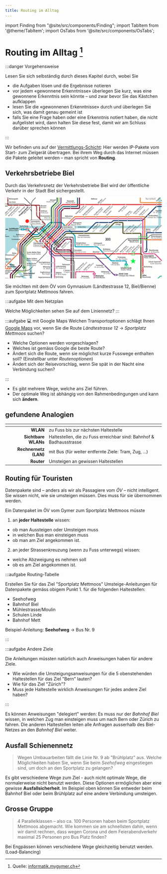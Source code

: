 ```yaml
---
title: Routing im Alltag
---
```


import Finding from "@site/src/components/Finding";
import TabItem from '@theme/TabItem';
import OsTabs from '@site/src/components/OsTabs';

# Routing im Alltag [^1]

:::danger Vorgehensweise

Lesen Sie sich selbständig durch dieses Kapitel durch, wobei Sie

- die Aufgaben lösen und die Ergebnisse notieren
- vor jedem «gewonnene Erkenntnisse» überlegen Sie kurz, was eine gewonnene Erkenntnis sein könnte – und zwar bevor Sie das Kästchen aufklappen
- lesen Sie die «gewonnenen Erkenntnisse» durch und überlegen Sie sich, was damit genau gemeint ist
- falls Sie eine Frage haben oder eine Erkenntnis notiert haben, die nicht aufgelistet wird, dann halten Sie diese fest, damit wir am Schluss darüber sprechen können

:::

Wir befinden uns auf der [Vermittlungs-Schicht](../001-Schichtenmodell/2-Vermittlungsschicht.md): Hier werden IP-Pakete vom Start- zum Zielgerät übertragen. Bei ihrem Weg durch das Internet müssen die Pakete geleitet werden – man spricht von **Routing**.

## Verkehrsbetriebe Biel

Durch das Verkehrsnetz der Verkehrsbetriebe Biel wird der öffentliche Verkehr in der Stadt Biel sichergestellt.

![](images/vb-verkehrsnetz.png)

Sie möchten mit dem ÖV vom Gymnasium (Ländtestrasse 12, Biel/Bienne) zum Sportplatz Mettmoos fahren.

:::aufgabe Mit dem Netzplan

Welche Möglichkeiten sehen Sie auf dem Liniennetz?
<Answer type="text" id="q1" webKey="d6938484-81a6-4240-bbd0-b94ed04bdc72"/>
:::

:::aufgabe 💻 mit Google Maps
Welchen Transportoptionen schlägt Ihnen [Google Maps](https://www.google.com/maps/dir/Gymnasium+Biel-Seeland,+L%C3%A4ndtestrasse+12,+2503+Biel/Sports+Ground+Mettmoos,+Parkplatz+Mettmoos,+2504+Biel/@47.1389934,7.2384864,14z/data=!3m1!4b1!4m14!4m13!1m5!1m1!1s0x478e195743e2cd43:0x7eeeab7e9cc7fa72!2m2!1d7.2359916!2d47.1334096!1m5!1m1!1s0x478e192b26b851e1:0x5e85058550f44003!2m2!1d7.2756948!2d47.1390779!3e3) vor, wenn Sie die Route _Ländtestrasse 12_ → *Sportplatz Mettmoos* suchen?

- Welche Optionen werden vorgeschlagen?
- Welches ist gemäss Google die beste Route?
- Ändert sich die Route, wenn sie möglichst kurze Fusswege enthalten soll? (Einstellbar unter _Routenoptionen_)
- Ändert sich der Reisevorschlag, wenn Sie spät in der Nacht eine Verbindung suchen?

<Answer type="text" id="q2" webKey="482bf3ac-ff0d-44ca-9700-5274cf9fecd4"/>

:::

<Finding>

- Es gibt mehrere Wege, welche ans Ziel führen.
- Der optimale Weg ist abhängig von den Rahmenbedingungen und kann sich **ändern**.

</Finding>

## gefundene Analogien

<div className="no-table-header">

|              <!-- --> | <!-- -->                                                            |
| --------------------: | :------------------------------------------------------------------ |
|              **WLAN** | zu Fuss bis zur nächsten Haltestelle                                |
|   **Sichtbare WLANs** | Haltestellen, die zu Fuss erreichbar sind: Bahnhof & Badhausstrasse |
| **Rechnernetz (LAN)** | mit Bus (für weiter entfernte Ziele: Tram, Zug, ...)                |
|            **Router** | Umsteigen an gewissen Haltestellen                                  |

</div>

## Routing für Touristen
Datenpakete sind – anders als wir als Passagiere vom *ÖV* – nicht intelligent. Sie wissen nicht, wie sie umsteigen müssen. Dies muss für sie übernommen werden.

Ein Datenpaket im ÖV vom Gymer zum Sportplatz Mettmoos müsste
1. an **jeder Haltestelle** wissen:
  - ob man Aussteigen oder Umsteigen muss
  - in welchen Bus man einsteigen muss
  - ob man am Ziel angekommen ist.

2. an jeder Strassenkreuzung (wenn zu Fuss unterwegs) wissen:
  - welche Abzweigung es nehmen soll
  - ob es am Ziel angekommen ist.

:::aufgabe Routing-Tabelle

Erstellen Sie für das Ziel "Sportplatz Mettmoos" Umsteige-Anleitungen für Datenpakete gemäss obigem Punkt 1. für die folgenden Haltestellen:

- Seehofweg
- Bahnhof Biel
- Mühlestrasse/Moulin
- Schulen Linde
- Bahnhof Mett

Beispiel-Anleitung: **Seehofweg** → Bus Nr. 9

<Answer type="text" id="q3" webKey="7bcc9f60-6fe8-4162-b45f-8cda4e248730"/>

:::


:::aufgabe Andere Ziele

Die Anleitungen müssten natürlich auch Anweisungen haben für andere Ziele.

- Wie würden die Umsteigungsanweisungen für die 5 obenstehenden Haltestellen für das Ziel "Bern" lauten?
- Wie für das Ziel "Zürich"?
- Muss jede Haltestelle wirklich Anweisungen für jedes andere Ziel haben?

<Answer type="text" id="q4" webKey="609cfe7e-bab0-4a50-97c7-7b3ac571fba0"/>

:::


<Finding>

Es können Anweisungen "delegiert" werden: Es muss nur der *Bahnhof Biel* wissen, in welchen Zug man einsteigen muss um nach Bern oder Zürich zu fahren. Die anderen Haltestellen leiten alle Anfragen ausserhalb des Biel-Netzes an den *Bahnhof Biel* weiter.

</Finding>

## Ausfall Schienennetz

> Wegen Umbauarbeiten fällt die Linie Nr. 9 ab "Brühlplatz" aus. Welche Möglichkeiten haben Sie, wenn Sie beim *Seehofweg* eingestiegen sind, um doch an den Sportplatz zu gelangen?


<Finding>

Es gibt verschiedene Wege zum Ziel - auch nicht optimale Wege, die normalerweise nicht benutzt werden. Diese Optionen ermöglichen aber eine gewisse **Ausfallsicherheit**. Im Beispiel oben können Sie entweder beim Bahnhof Biel oder beim Brühlplatz auf eine andere Verbindung umsteigen. 

</Finding>

## Grosse Gruppe

> 4 Parallelklassen – also ca. 100 Personen haben beim Sportplatz Mettmoos abgemacht.
> Wie kommen sie am schnellsten dahin, wenn wir damit rechnen, dass wegen Corona und dem Feierabendverkehr maximal 25 Personen pro Bus Platz finden?


<Finding>

Bei Engpässen können verschiedene Wege gleichzeitig benutzt werden. (Load-Balancing)

</Finding>

[^1]: Quelle: [informatik.mygymer.ch](https://informatik.mygymer.ch/g23c/008.rechnernetze-kommunikation/05.routing.html)

